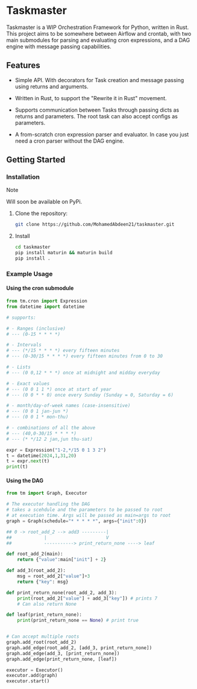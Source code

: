 # Taskmaster

Taskmaster is a WIP Orchestration Framework for Python, written in Rust. This project aims to be somewhere between Airflow and crontab, with two main submodules for parsing and evaluating cron expressions, and a DAG engine with message passing capabilities.

## Features

- Simple API. With decorators for Task creation and message passing using returns and arguments.

- Written in Rust, to support the "Rewrite it in Rust" movement.

- Supports communication between Tasks through passing dicts as returns and parameters. The root task can also accept configs as parameters.

- A from-scratch cron expression parser and evaluator. In case you just need a cron parser without the DAG engine.

## Getting Started

### Installation

> [!NOTE]  
> Will soon be available on PyPi.

1. Clone the repository:

   ```bash
   git clone https://github.com/MohamedAbdeen21/taskmaster.git
   ```

2. Install 

   ```bash
   cd taskmaster
   pip install maturin && maturin build
   pip install .
   ```

### Example Usage

#### Using the cron submodule
```python
from tm.cron import Expression
from datetime import datetime

# supports:

# - Ranges (inclusive)
# --- (0-15 * * * *)

# - Intervals 
# --- (*/15 * * * *) every fifteen minutes
# --- (0-30/15 * * * *) every fifteen minutes from 0 to 30

# - Lists 
# --- (0 0,12 * * *) once at midnight and midday everyday

# - Exact values
# --- (0 0 1 1 *) once at start of year
# --- (0 0 * * 0) once every Sunday (Sunday = 0, Saturday = 6)

# - month/day-of-week names (case-insensitive)
# --- (0 0 1 jan-jun *)
# --- (0 0 1 * mon-thu)

# - combinations of all the above
# --- (40,0-30/15 * * * *)
# --- (* */12 2 jan,jun thu-sat)

expr = Expression("1-2,*/15 0 1 3 2")
t = datetime(2024,1,31,20)
t = expr.next(t)
print(t)
```

#### Using the DAG

```python
from tm import Graph, Executor

# The executor handling the DAG
# takes a scehdule and the parameters to be passed to root 
# at execution time. Args will be passed as main=args to root
graph = Graph(schedule="* * * * *", args={"init":0})

## 0 -> root_add_2 --> add3 ---------|
##            |                      V
##            -----------> print_return_none ----> leaf

def root_add_2(main):
    return {"value":main["init"] + 2}

def add_3(root_add_2):
    msg = root_add_2["value"]+3
    return {"key": msg}

def print_return_none(root_add_2, add_3):
    print(root_add_2["value"] + add_3["key"]) # prints 7
    # Can also return None

def leaf(print_return_none):
    print(print_return_none == None) # print true


# Can accept multiple roots
graph.add_root(root_add_2)
graph.add_edge(root_add_2, [add_3, print_return_none])
graph.add_edge(add_3, [print_return_none])
graph.add_edge(print_return_none, [leaf])

executor = Executor()
executor.add(graph)
executor.start()
```

